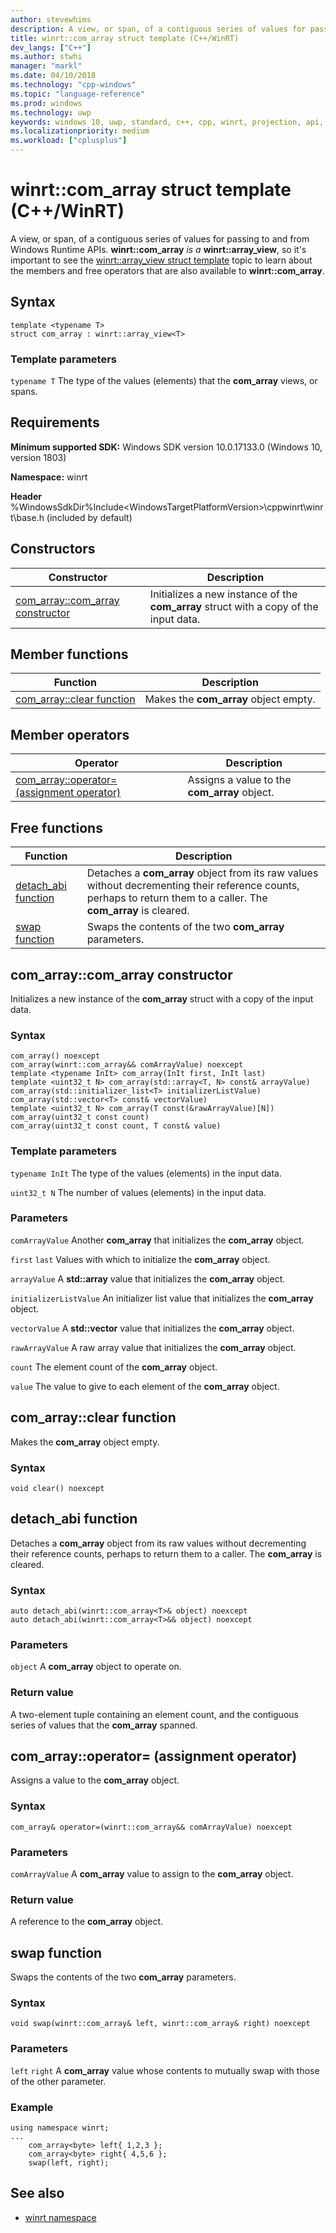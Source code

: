 ```yaml
---
author: stevewhims
description: A view, or span, of a contiguous series of values for passing to and from WinRT APIs.
title: winrt::com_array struct template (C++/WinRT)
dev_langs: ["C++"]
ms.author: stwhi
manager: "markl"
ms.date: 04/10/2018
ms.technology: "cpp-windows"
ms.topic: "language-reference"
ms.prod: windows
ms.technology: uwp
keywords: windows 10, uwp, standard, c++, cpp, winrt, projection, api, reference, array, view, com_array, span
ms.localizationpriority: medium
ms.workload: ["cplusplus"]
---
```


# winrt::com_array struct template (C++/WinRT)
A view, or span, of a contiguous series of values for passing to and from Windows Runtime APIs. **winrt::com_array** *is a* **winrt::array_view**, so it's important to see the [winrt::array_view struct template](array-view.md) topic to learn about the members and free operators that are also available to **winrt::com_array**.

## Syntax
```cppwinrt
template <typename T>
struct com_array : winrt::array_view<T>
```

### Template parameters
`typename T`
The type of the values (elements) that the **com_array** views, or spans.

## Requirements
**Minimum supported SDK:** Windows SDK version 10.0.17133.0 (Windows 10, version 1803)

**Namespace:** winrt

**Header** %WindowsSdkDir%Include\<WindowsTargetPlatformVersion>\cppwinrt\winrt\base.h (included by default)

## Constructors
|Constructor|Description|
|------------|-----------------|
|[com_array::com_array constructor](#comarraycomarray-constructor)|Initializes a new instance of the **com_array** struct with a copy of the input data.|

## Member functions
|Function|Description|
|------------|-----------------|
|[com_array::clear function](#comarrayclear-function)|Makes the **com_array** object empty.|

## Member operators
|Operator|Description|
|------------|-----------------|
|[com_array::operator= (assignment operator)](#comarrayoperator-assignment-operator)|Assigns a value to the **com_array** object.|

## Free functions
|Function|Description|
|------------|-----------------| 
|[detach_abi function](#detachabi-function)|Detaches a **com_array** object from its raw values without decrementing their reference counts, perhaps to return them to a caller. The **com_array** is cleared.|
|[swap function](#swap-function)|Swaps the contents of the two **com_array** parameters.|

## com_array::com_array constructor
Initializes a new instance of the **com_array** struct with a copy of the input data.

### Syntax
```cppwinrt
com_array() noexcept
com_array(winrt::com_array&& comArrayValue) noexcept
template <typename InIt> com_array(InIt first, InIt last)
template <uint32_t N> com_array(std::array<T, N> const& arrayValue)
com_array(std::initializer_list<T> initializerListValue)
com_array(std::vector<T> const& vectorValue)
template <uint32_t N> com_array(T const(&rawArrayValue)[N])
com_array(uint32_t const count)
com_array(uint32_t const count, T const& value)
```

### Template parameters
`typename InIt`
The type of the values (elements) in the input data.

`uint32_t N`
The number of values (elements) in the input data.

### Parameters
`comArrayValue`
Another **com_array** that initializes the **com_array** object.

`first` `last`
Values with which to initialize the **com_array** object.

`arrayValue`
A **std::array** value that initializes the **com_array** object.

`initializerListValue`
An initializer list value that initializes the **com_array** object.

`vectorValue`
A **std::vector** value that initializes the **com_array** object.

`rawArrayValue`
A raw array value that initializes the **com_array** object.

`count`
The element count of the **com_array** object.

`value`
The value to give to each element of the **com_array** object.

## com_array::clear function
Makes the **com_array** object empty.

### Syntax
```cppwinrt
void clear() noexcept
```

## detach_abi function
Detaches a **com_array** object from its raw values without decrementing their reference counts, perhaps to return them to a caller. The **com_array** is cleared.

### Syntax
```cppwinrt
auto detach_abi(winrt::com_array<T>& object) noexcept
auto detach_abi(winrt::com_array<T>&& object) noexcept
```

### Parameters
`object`
A **com_array** object to operate on.

### Return value
A two-element tuple containing an element count, and the contiguous series of values that the **com_array** spanned.

## com_array::operator= (assignment operator)
Assigns a value to the **com_array** object.

### Syntax
```cppwinrt
com_array& operator=(winrt::com_array&& comArrayValue) noexcept
```

### Parameters
`comArrayValue`
A **com_array** value to assign to the **com_array** object.

### Return value
A reference to the **com_array** object.

## swap function
Swaps the contents of the two **com_array** parameters.

### Syntax
```cppwinrt
void swap(winrt::com_array& left, winrt::com_array& right) noexcept
```

### Parameters
`left` `right`
A **com_array** value whose contents to mutually swap with those of the other parameter.

### Example
```cppwinrt
using namespace winrt;
...
	com_array<byte> left{ 1,2,3 };
	com_array<byte> right{ 4,5,6 };
	swap(left, right);
```

## See also 
* [winrt namespace](winrt.md)
